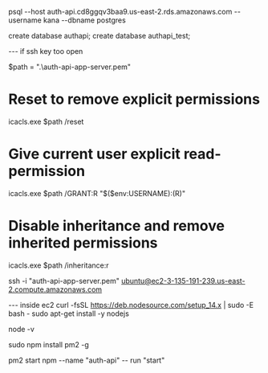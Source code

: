 psql --host auth-api.cd8ggqv3baa9.us-east-2.rds.amazonaws.com --username kana --dbname postgres

create database authapi; create database authapi_test;


--- if ssh key too open

$path = ".\auth-api-app-server.pem"
# Reset to remove explicit permissions
icacls.exe $path /reset
# Give current user explicit read-permission
icacls.exe $path /GRANT:R "$($env:USERNAME):(R)"
# Disable inheritance and remove inherited permissions
icacls.exe $path /inheritance:r

ssh -i "auth-api-app-server.pem" ubuntu@ec2-3-135-191-239.us-east-2.compute.amazonaws.com

--- inside ec2
curl -fsSL https://deb.nodesource.com/setup_14.x | sudo -E bash -
sudo apt-get install -y nodejs

node -v

sudo npm install pm2 -g

pm2 start npm --name "auth-api" -- run "start"